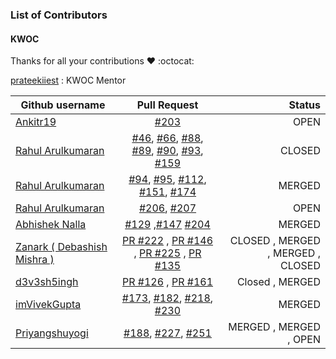 ### List of Contributors

#### KWOC

Thanks for all your contributions :heart: :octocat:


[prateekiiest](https://github.com/prateekiiest) : KWOC Mentor


| Github username      | Pull Request           | Status  |
| ------------- |:-------------:| -----:|
|[Ankitr19](https://github.com/Ankitr19)| [#203](https://github.com/codeIIEST/Algorithms/pull/203) |OPEN|
|[Rahul Arulkumaran](https://github.com/rahulkumaran)| [#46](https://github.com/codeIIEST/Algorithms/pull/46), [#66](https://github.com/codeIIEST/Algorithms/pull/66), [#88](https://github.com/codeIIEST/Algorithms/pull/88), [#89](https://github.com/codeIIEST/Algorithms/pull/89), [#90](https://github.com/codeIIEST/Algorithms/pull/90), [#93](https://github.com/codeIIEST/Algorithms/pull/93), [#159](https://github.com/codeIIEST/Algorithms/pull/159) | CLOSED |
|[Rahul Arulkumaran](https://github.com/rahulkumaran)| [#94](https://github.com/codeIIEST/Algorithms/pull/94), [#95](https://github.com/codeIIEST/Algorithms/pull/95), [#112](https://github.com/codeIIEST/Algorithms/pull/112), [#151](https://github.com/codeIIEST/Algorithms/pull/151), [#174](https://github.com/codeIIEST/Algorithms/pull/174) | MERGED |
|[Rahul Arulkumaran](https://github.com/rahulkumaran)| [#206](https://github.com/codeIIEST/Algorithms/pull/206), [#207](https://github.com/codeIIEST/Algorithms/pull/207) | OPEN |
|[Abhishek Nalla](https://github.com/abhisheknalla)| [#129](https://github.com/codeIIEST/Algorithms/pull/129) ,[#147](https://github.com/codeIIEST/Algorithms/pull/147) [#204](https://github.com/codeIIEST/Algorithms/pull/204)| MERGED |
| [Zanark ( Debashish Mishra )](https://github.com/Zanark) | [PR #222](https://github.com/codeIIEST/Algorithms/pull/222) , [PR #146](https://github.com/codeIIEST/Algorithms/pull/146) , [PR #225](https://github.com/codeIIEST/Algorithms/pull/225) , [PR #135](https://github.com/codeIIEST/Algorithms/pull/135) | CLOSED , MERGED , MERGED , CLOSED|
| [d3v3sh5ingh](https://github.com/D3v3sh5ingh) | [PR #126](https://github.com/codeIIEST/Algorithms/pull/126) , [PR #161](https://github.com/codeIIEST/Algorithms/pull/161) | Closed , MERGED|
|[imVivekGupta](https://github.com/imVivekGupta)|[#173](https://github.com/codeIIEST/Algorithms/pull/173), [#182](https://github.com/codeIIEST/Algorithms/pull/182), [#218](https://github.com/codeIIEST/Algorithms/pull/218), [#230](https://github.com/codeIIEST/Algorithms/pull/230) | MERGED |
|[Priyangshuyogi](https://github.com/Priyangshuyogi)| [#188](https://github.com/codeIIEST/Algorithms/pull/188), [#227](https://github.com/codeIIEST/Algorithms/pull/227), [#251](https://github.com/codeIIEST/Algorithms/pull/251)| MERGED , MERGED , OPEN |
